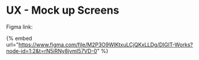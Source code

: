 # UX - Mock up Screens

Figma link:

{% embed url="https://www.figma.com/file/M2P3O9WlKtxuLCjQKxLLDg/DIGIT-Works?node-id=1:2&t=rN5iRNy8jvmI57VD-0" %}
